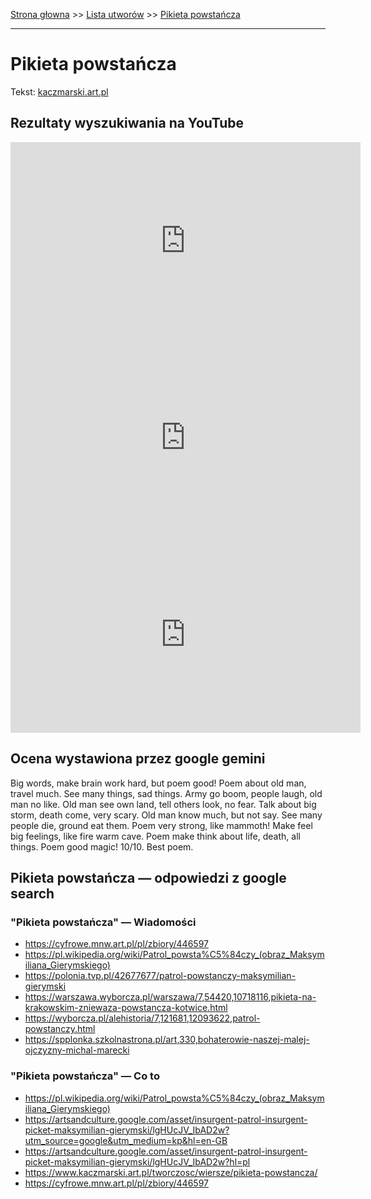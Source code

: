 [Strona głowna](../index.md) >> [Lista utworów](../list.md) >> [Pikieta powstańcza](420.md)

---

# Pikieta powstańcza

Tekst: [kaczmarski.art.pl](https://www.kaczmarski.art.pl/tworczosc/wiersze/pikieta-powstancza/)

## Rezultaty wyszukiwania na YouTube

<iframe width="560" height="315" src="https://www.youtube.com/embed/JqdSXjTU3ng?si=IdontcarewhotheIRSsendsImnotpayingtaxes" title="YouTube video player" frameborder="0" allow="accelerometer; autoplay; clipboard-write; encrypted-media; gyroscope; picture-in-picture; web-share" referrerpolicy="strict-origin-when-cross-origin" allowfullscreen></iframe>

<iframe width="560" height="315" src="https://www.youtube.com/embed/OuSs5RfemKQ?si=IdontcarewhotheIRSsendsImnotpayingtaxes" title="YouTube video player" frameborder="0" allow="accelerometer; autoplay; clipboard-write; encrypted-media; gyroscope; picture-in-picture; web-share" referrerpolicy="strict-origin-when-cross-origin" allowfullscreen></iframe>

<iframe width="560" height="315" src="https://www.youtube.com/embed/mC5RJLjGTiw?si=IdontcarewhotheIRSsendsImnotpayingtaxes" title="YouTube video player" frameborder="0" allow="accelerometer; autoplay; clipboard-write; encrypted-media; gyroscope; picture-in-picture; web-share" referrerpolicy="strict-origin-when-cross-origin" allowfullscreen></iframe>

## Ocena wystawiona przez google gemini

Big words, make brain work hard, but poem good! Poem about old man, travel much. See many things, sad things. Army go boom, people laugh, old man no like. Old man see own land, tell others look, no fear. Talk about big storm, death come, very scary. Old man know much, but not say. See many people die, ground eat them. Poem very strong, like mammoth! Make feel big feelings, like fire warm cave. Poem make think about life, death, all things. Poem good magic! 10/10. Best poem.


## Pikieta powstańcza — odpowiedzi z google search

### "Pikieta powstańcza" — Wiadomości

 - <https://cyfrowe.mnw.art.pl/pl/zbiory/446597>
 - <https://pl.wikipedia.org/wiki/Patrol_powsta%C5%84czy_(obraz_Maksymiliana_Gierymskiego)>
 - <https://polonia.tvp.pl/42677677/patrol-powstanczy-maksymilian-gierymski>
 - <https://warszawa.wyborcza.pl/warszawa/7,54420,10718116,pikieta-na-krakowskim-zniewaza-powstancza-kotwice.html>
 - <https://wyborcza.pl/alehistoria/7,121681,12093622,patrol-powstanczy.html>
 - <https://spplonka.szkolnastrona.pl/art,330,bohaterowie-naszej-malej-ojczyzny-michal-marecki>

### "Pikieta powstańcza" — Co to

 - <https://pl.wikipedia.org/wiki/Patrol_powsta%C5%84czy_(obraz_Maksymiliana_Gierymskiego)>
 - <https://artsandculture.google.com/asset/insurgent-patrol-insurgent-picket-maksymilian-gierymski/lgHUcJV_IbAD2w?utm_source=google&utm_medium=kp&hl=en-GB>
 - <https://artsandculture.google.com/asset/insurgent-patrol-insurgent-picket-maksymilian-gierymski/lgHUcJV_IbAD2w?hl=pl>
 - <https://www.kaczmarski.art.pl/tworczosc/wiersze/pikieta-powstancza/>
 - <https://cyfrowe.mnw.art.pl/pl/zbiory/446597>

